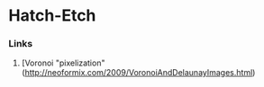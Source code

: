 # Hatch-Etch

### Links

1. [Voronoi "pixelization"(http://neoformix.com/2009/VoronoiAndDelaunayImages.html)
